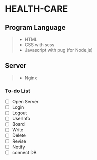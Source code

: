 # HEALTH-CARE

## Program Language

> - HTML
> - CSS with scss
> - Javascript with pug (for Node.js)

## Server

> - Nginx

### To-do List

- [ ] Open Server
- [ ] Login
- [ ] Logout
- [ ] UserInfo
- [ ] Board
- [ ] Write
- [ ] Delete
- [ ] Revise
- [ ] Notify
- [ ] connect DB
